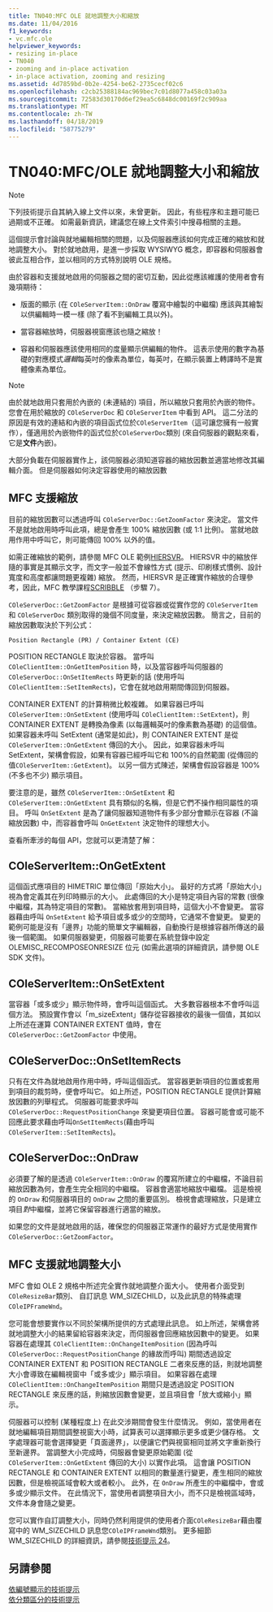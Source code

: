 ```yaml
---
title: TN040:MFC OLE 就地調整大小和縮放
ms.date: 11/04/2016
f1_keywords:
- vc.mfc.ole
helpviewer_keywords:
- resizing in-place
- TN040
- zooming and in-place activation
- in-place activation, zooming and resizing
ms.assetid: 4d7859bd-0b2e-4254-be62-2735cecf02c6
ms.openlocfilehash: c2cb25388184ac969bec7c01d8077a458c03a03a
ms.sourcegitcommit: 72583d30170d6ef29ea5c6848dc00169f2c909aa
ms.translationtype: MT
ms.contentlocale: zh-TW
ms.lasthandoff: 04/18/2019
ms.locfileid: "58775279"
---
```

# <a name="tn040-mfcole-in-place-resizing-and-zooming"></a>TN040:MFC/OLE 就地調整大小和縮放

> [!NOTE]
>  下列技術提示自其納入線上文件以來，未曾更新。 因此，有些程序和主題可能已過期或不正確。 如需最新資訊，建議您在線上文件索引中搜尋相關的主題。

這個提示會討論與就地編輯相關的問題，以及伺服器應該如何完成正確的縮放和就地調整大小。 對於就地啟用，是進一步採取 WYSIWYG 概念，即容器和伺服器會彼此互相合作，並以相同的方式特別說明 OLE 規格。

由於容器和支援就地啟用的伺服器之間的密切互動，因此從應該維護的使用者會有幾項期待：

- 版面的顯示 (在 `COleServerItem::OnDraw` 覆寫中繪製的中繼檔) 應該與其繪製以供編輯時一模一樣 (除了看不到編輯工具以外)。

- 當容器縮放時，伺服器視窗應該也隨之縮放！

- 容器和伺服器應該使用相同的度量顯示供編輯的物件。 這表示使用的數字為基礎的對應模式*邏輯*每英吋的像素為單位，每英吋，在顯示裝置上轉譯時不是實體像素為單位。

> [!NOTE]
>  由於就地啟用只套用於內嵌的 (未連結的) 項目，所以縮放只套用於內嵌的物件。 您會在用於縮放的 `COleServerDoc` 和 `COleServerItem` 中看到 API。 這二分法的原因是有效的連結和內嵌的項目函式位於`COleServerItem`（這可讓您擁有一般實作），僅適用於內嵌物件的函式位於`COleServerDoc`類別 (來自伺服器的觀點來看，它是**文件**內嵌)。

大部分負載在伺服器實作上，該伺服器必須知道容器的縮放因數並適當地修改其編輯介面。 但是伺服器如何決定容器使用的縮放因數

## <a name="mfc-support-for-zooming"></a>MFC 支援縮放

目前的縮放因數可以透過呼叫 `COleServerDoc::GetZoomFactor` 來決定。 當文件不是就地啟用時呼叫此項，總是會產生 100% 縮放因數 (或 1:1 比例)。 當就地啟用作用中呼叫它，則可能傳回 100% 以外的值。

如需正確縮放的範例，請參閱 MFC OLE 範例[HIERSVR](../overview/visual-cpp-samples.md)。 HIERSVR 中的縮放伴隨的事實是其顯示文字，而文字一般並不會線性方式 (提示、印刷樣式慣例、設計寬度和高度都讓問題更複雜) 縮放。 然而，HIERSVR 是正確實作縮放的合理參考，因此，MFC 教學課程[SCRIBBLE](../overview/visual-cpp-samples.md) （步驟 7）。

`COleServerDoc::GetZoomFactor` 是根據可從容器或從實作您的 `COleServerItem` 和 `COleServerDoc` 類別取得的幾個不同度量，來決定縮放因數。 簡言之，目前的縮放因數取決於下列公式：

```
Position Rectangle (PR) / Container Extent (CE)
```

POSITION RECTANGLE 取決於容器。 當呼叫 `COleClientItem::OnGetItemPosition` 時，以及當容器呼叫伺服器的 `COleServerDoc::OnSetItemRects` 時更新的話 (使用呼叫 `COleClientItem::SetItemRects`)，它會在就地啟用期間傳回到伺服器。

CONTAINER EXTENT 的計算稍微比較複雜。 如果容器已呼叫 `COleServerItem::OnSetExtent` (使用呼叫 `COleClientItem::SetExtent`)，則 CONTAINER EXTENT 是轉換為像素 (以每邏輯英吋的像素數為基礎) 的這個值。 如果容器未呼叫 SetExtent (通常是如此)，則 CONTAINER EXTENT 是從 `COleServerItem::OnGetExtent` 傳回的大小。 因此，如果容器未呼叫 SetExtent，架構會假設，如果有容器已經呼叫它和 100%的自然範圍 (從傳回的值`COleServerItem::GetExtent`)。 以另一個方式陳述，架構會假設容器是 100% (不多也不少) 顯示項目。

要注意的是，雖然 `COleServerItem::OnSetExtent` 和 `COleServerItem::OnGetExtent` 具有類似的名稱，但是它們不操作相同屬性的項目。 呼叫 `OnSetExtent` 是為了讓伺服器知道物件有多少部分會顯示在容器 (不論縮放因數) 中，而容器會呼叫 `OnGetExtent` 決定物件的理想大小。

查看所牽涉的每個 API，您就可以更清楚了解：

## <a name="coleserveritemongetextent"></a>COleServerItem::OnGetExtent

這個函式應項目的 HIMETRIC 單位傳回「原始大小」。 最好的方式將「原始大小」視為會定義其在列印時顯示的大小。 此處傳回的大小是特定項目內容的常數 (很像中繼檔，其為特定項目的常數)。 當縮放套用到項目時，這個大小不會變更。 當容器藉由呼叫 `OnSetExtent` 給予項目或多或少的空間時，它通常不會變更。 變更的範例可能是沒有「邊界」功能的簡單文字編輯器，自動換行是根據容器所傳送的最後一個範圍。 如果伺服器變更，伺服器可能要在系統登錄中設定 OLEMISC_RECOMPOSEONRESIZE 位元 (如需此選項的詳細資訊，請參閱 OLE SDK 文件)。

## <a name="coleserveritemonsetextent"></a>COleServerItem::OnSetExtent

當容器「或多或少」顯示物件時，會呼叫這個函式。 大多數容器根本不會呼叫這個方法。 預設實作會以「m_sizeExtent」儲存從容器接收的最後一個值，其如以上所述在運算 CONTAINER EXTENT 值時，會在 `COleServerDoc::GetZoomFactor` 中使用。

## <a name="coleserverdoconsetitemrects"></a>COleServerDoc::OnSetItemRects

只有在文件為就地啟用作用中時，呼叫這個函式。 當容器更新項目的位置或套用到項目的裁剪時，便會呼叫它。 如上所述，POSITION RECTANGLE 提供計算縮放因數的列舉程式。 伺服器可能要求呼叫 `COleServerDoc::RequestPositionChange` 來變更項目位置。 容器可能會或可能不回應此要求藉由呼叫`OnSetItemRects`(藉由呼叫`COleServerItem::SetItemRects`)。

## <a name="coleserverdocondraw"></a>COleServerDoc::OnDraw

必須要了解的是透過 `COleServerItem::OnDraw` 的覆寫所建立的中繼檔，不論目前縮放因數為何，會產生完全相同的中繼檔。 容器會適當地縮放中繼檔。 這是檢視的 `OnDraw` 和伺服器項目的 `OnDraw` 之間的重要區別。 檢視會處理縮放，只是建立項目*對*中繼檔，並將它保留容器進行適當的縮放。

如果您的文件是就地啟用的話，確保您的伺服器正常運作的最好方式是使用實作 `COleServerDoc::GetZoomFactor`。

## <a name="mfc-support-for-in-place-resizing"></a>MFC 支援就地調整大小

MFC 會如 OLE 2 規格中所述完全實作就地調整介面大小。 使用者介面受到`COleResizeBar`類別、 自訂訊息 WM_SIZECHILD，以及此訊息的特殊處理`COleIPFrameWnd`。

您可能會想要實作以不同於架構所提供的方式處理此訊息。 如上所述，架構會將就地調整大小的結果留給容器來決定，而伺服器會回應縮放因數中的變更。 如果容器在處理其 `COleClientItem::OnChangeItemPosition` (因為呼叫 `COleServerDoc::RequestPositionChange` 的緣故而呼叫) 期間透過設定 CONTAINER EXTENT 和 POSITION RECTANGLE 二者來反應的話，則就地調整大小會導致在編輯視窗中「或多或少」顯示項目。 如果容器在處理 `COleClientItem::OnChangeItemPosition` 期間只是透過設定 POSITION RECTANGLE 來反應的話，則縮放因數會變更，並且項目會「放大或縮小」顯示。

伺服器可以控制 (某種程度上) 在此交涉期間會發生什麼情況。 例如，當使用者在就地編輯項目期間調整視窗大小時，試算表可以選擇顯示更多或更少儲存格。 文字處理器可能會選擇變更「頁面邊界」，以便讓它們與視窗相同並將文字重新換行至新邊界。 當調整大小完成時，伺服器會變更原始範圍 (從 `COleServerItem::OnGetExtent` 傳回的大小) 以實作此項。 這會讓 POSITION RECTANGLE 和 CONTAINER EXTENT 以相同的數量進行變更，產生相同的縮放因數，但是檢視區域會較大或者較小。 此外，在 `OnDraw` 所產生的中繼檔中，會或多或少顯示文件。 在此情況下，當使用者調整項目大小，而不只是檢視區域時，文件本身會隨之變更。

您可以實作自訂調整大小，同時仍然利用提供的使用者介面`COleResizeBar`藉由覆寫中的 WM_SIZECHILD 訊息您`COleIPFrameWnd`類別。 更多細節 WM_SIZECHILD 的詳細資訊，請參閱[技術提示 24](../mfc/tn024-mfc-defined-messages-and-resources.md)。

## <a name="see-also"></a>另請參閱

[依編號顯示的技術提示](../mfc/technical-notes-by-number.md)<br/>
[依分類區分的技術提示](../mfc/technical-notes-by-category.md)
